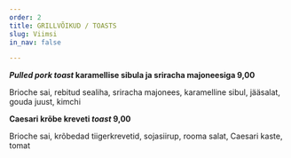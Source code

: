 ```yaml
---
order: 2
title: GRILLVÕIKUD / TOASTS
slug: Viimsi
in_nav: false

---
```

**_Pulled pork toast_ karamellise sibula ja sriracha majoneesiga  9,00**

Brioche sai, rebitud sealiha, sriracha majonees, karamelline sibul, jääsalat, gouda juust, kimchi

<span class="spicy"></span>

**Caesari krõbe kreveti _toast_ 9,00**

Brioche sai, krõbedad tiigerkrevetid, sojasiirup, rooma salat, Caesari kaste, tomat